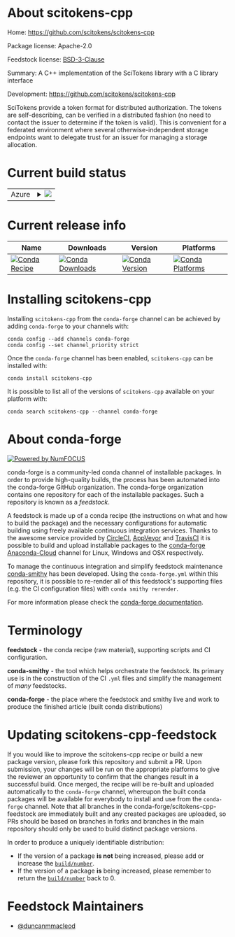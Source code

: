About scitokens-cpp
===================

Home: https://github.com/scitokens/scitokens-cpp

Package license: Apache-2.0

Feedstock license: [BSD-3-Clause](https://github.com/conda-forge/scitokens-cpp-feedstock/blob/master/LICENSE.txt)

Summary: A C++ implementation of the SciTokens library with a C library interface

Development: https://github.com/scitokens/scitokens-cpp

SciTokens provide a token format for distributed authorization.
The tokens are self-describing, can be verified in a distributed
fashion (no need to contact the issuer to determine if the token is
valid). This is convenient for a federated environment where several
otherwise-independent storage endpoints want to delegate trust for an
issuer for managing a storage allocation.


Current build status
====================


<table>
    
  <tr>
    <td>Azure</td>
    <td>
      <details>
        <summary>
          <a href="https://dev.azure.com/conda-forge/feedstock-builds/_build/latest?definitionId=12794&branchName=master">
            <img src="https://dev.azure.com/conda-forge/feedstock-builds/_apis/build/status/scitokens-cpp-feedstock?branchName=master">
          </a>
        </summary>
        <table>
          <thead><tr><th>Variant</th><th>Status</th></tr></thead>
          <tbody><tr>
              <td>linux_64</td>
              <td>
                <a href="https://dev.azure.com/conda-forge/feedstock-builds/_build/latest?definitionId=12794&branchName=master">
                  <img src="https://dev.azure.com/conda-forge/feedstock-builds/_apis/build/status/scitokens-cpp-feedstock?branchName=master&jobName=linux&configuration=linux_64_" alt="variant">
                </a>
              </td>
            </tr><tr>
              <td>osx_64</td>
              <td>
                <a href="https://dev.azure.com/conda-forge/feedstock-builds/_build/latest?definitionId=12794&branchName=master">
                  <img src="https://dev.azure.com/conda-forge/feedstock-builds/_apis/build/status/scitokens-cpp-feedstock?branchName=master&jobName=osx&configuration=osx_64_" alt="variant">
                </a>
              </td>
            </tr>
          </tbody>
        </table>
      </details>
    </td>
  </tr>
</table>

Current release info
====================

| Name | Downloads | Version | Platforms |
| --- | --- | --- | --- |
| [![Conda Recipe](https://img.shields.io/badge/recipe-scitokens--cpp-green.svg)](https://anaconda.org/conda-forge/scitokens-cpp) | [![Conda Downloads](https://img.shields.io/conda/dn/conda-forge/scitokens-cpp.svg)](https://anaconda.org/conda-forge/scitokens-cpp) | [![Conda Version](https://img.shields.io/conda/vn/conda-forge/scitokens-cpp.svg)](https://anaconda.org/conda-forge/scitokens-cpp) | [![Conda Platforms](https://img.shields.io/conda/pn/conda-forge/scitokens-cpp.svg)](https://anaconda.org/conda-forge/scitokens-cpp) |

Installing scitokens-cpp
========================

Installing `scitokens-cpp` from the `conda-forge` channel can be achieved by adding `conda-forge` to your channels with:

```
conda config --add channels conda-forge
conda config --set channel_priority strict
```

Once the `conda-forge` channel has been enabled, `scitokens-cpp` can be installed with:

```
conda install scitokens-cpp
```

It is possible to list all of the versions of `scitokens-cpp` available on your platform with:

```
conda search scitokens-cpp --channel conda-forge
```


About conda-forge
=================

[![Powered by NumFOCUS](https://img.shields.io/badge/powered%20by-NumFOCUS-orange.svg?style=flat&colorA=E1523D&colorB=007D8A)](http://numfocus.org)

conda-forge is a community-led conda channel of installable packages.
In order to provide high-quality builds, the process has been automated into the
conda-forge GitHub organization. The conda-forge organization contains one repository
for each of the installable packages. Such a repository is known as a *feedstock*.

A feedstock is made up of a conda recipe (the instructions on what and how to build
the package) and the necessary configurations for automatic building using freely
available continuous integration services. Thanks to the awesome service provided by
[CircleCI](https://circleci.com/), [AppVeyor](https://www.appveyor.com/)
and [TravisCI](https://travis-ci.com/) it is possible to build and upload installable
packages to the [conda-forge](https://anaconda.org/conda-forge)
[Anaconda-Cloud](https://anaconda.org/) channel for Linux, Windows and OSX respectively.

To manage the continuous integration and simplify feedstock maintenance
[conda-smithy](https://github.com/conda-forge/conda-smithy) has been developed.
Using the ``conda-forge.yml`` within this repository, it is possible to re-render all of
this feedstock's supporting files (e.g. the CI configuration files) with ``conda smithy rerender``.

For more information please check the [conda-forge documentation](https://conda-forge.org/docs/).

Terminology
===========

**feedstock** - the conda recipe (raw material), supporting scripts and CI configuration.

**conda-smithy** - the tool which helps orchestrate the feedstock.
                   Its primary use is in the construction of the CI ``.yml`` files
                   and simplify the management of *many* feedstocks.

**conda-forge** - the place where the feedstock and smithy live and work to
                  produce the finished article (built conda distributions)


Updating scitokens-cpp-feedstock
================================

If you would like to improve the scitokens-cpp recipe or build a new
package version, please fork this repository and submit a PR. Upon submission,
your changes will be run on the appropriate platforms to give the reviewer an
opportunity to confirm that the changes result in a successful build. Once
merged, the recipe will be re-built and uploaded automatically to the
`conda-forge` channel, whereupon the built conda packages will be available for
everybody to install and use from the `conda-forge` channel.
Note that all branches in the conda-forge/scitokens-cpp-feedstock are
immediately built and any created packages are uploaded, so PRs should be based
on branches in forks and branches in the main repository should only be used to
build distinct package versions.

In order to produce a uniquely identifiable distribution:
 * If the version of a package **is not** being increased, please add or increase
   the [``build/number``](https://docs.conda.io/projects/conda-build/en/latest/resources/define-metadata.html#build-number-and-string).
 * If the version of a package **is** being increased, please remember to return
   the [``build/number``](https://docs.conda.io/projects/conda-build/en/latest/resources/define-metadata.html#build-number-and-string)
   back to 0.

Feedstock Maintainers
=====================

* [@duncanmmacleod](https://github.com/duncanmmacleod/)

